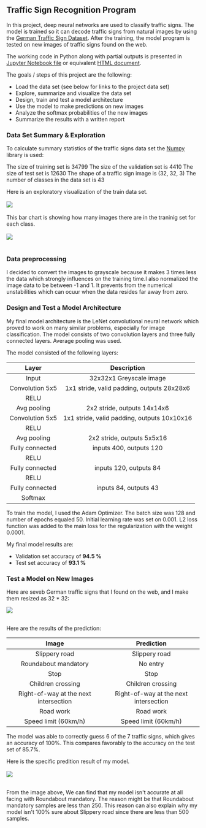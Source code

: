 ## Traffic Sign Recognition Program
In this project, deep neural networks are used to classify traffic signs. The model is trained so it can decode traffic signs from natural images by using the [German Traffic Sign Dataset](http://benchmark.ini.rub.de/?section=gtsrb&subsection=dataset). After the training, the model program is tested on new images of traffic signs found on the web. 

The working code in Python along with partial outputs is presented in [Jupyter Notebook file](Traffic_Sign_Classifier.ipynb) or equivalent [HTML document](Traffic_Sign_Classifier.html).

The goals / steps of this project are the following:

- Load the data set (see below for links to the project data set)
- Explore, summarize and visualize the data set
- Design, train and test a model architecture
- Use the model to make predictions on new images
- Analyze the softmax probabilities of the new images
- Summarize the results with a written report

### Data Set Summary & Exploration
To calculate summary statistics of the traffic signs data set the [Numpy](http://www.numpy.org/) library is used:

The size of training set is 34799
The size of the validation set is 4410
The size of test set is 12630
The shape of a traffic sign image is (32, 32, 3)
The number of classes in the data set is 43

Here is an exploratory visualization of the train data set. </br></br>
<img src="https://github.com/anyuguo/Self-Driving-Car--Udacity-/blob/master/Term1/P2-Traffic-Sign-Classifier/readme_sources/sample.png"></br></br>
This bar chart is showing how many images there are in the traninig set for each class. </br></br>
<img src="https://github.com/anyuguo/Self-Driving-Car--Udacity-/blob/master/Term1/P2-Traffic-Sign-Classifier/readme_sources/hist.png"></br></br>


### Data preprocessing
I decided to convert the images to grayscale because it makes 3 times less the data which strongly influences on the training time.I also normalized the image data to be between -1 and 1. It prevents from the numerical unstabilities which can ocuur when the data resides far away from zero.


### Design and Test a Model Architecture
My final model architecture is the LeNet convolutional neural network which proved to work on many similar problems, especially for image classification. The model consists of two convolution layers and three fully connected layers. Average pooling was used. 

The model consisted of the following layers:

| Layer         		|     Description	        					| 
|:---------------------:|:---------------------------------------------:| 
| Input         		| 32x32x1 Greyscale image   							| 
| Convolution 5x5     	| 1x1 stride, valid padding, outputs 28x28x6 	|
| RELU					|												|
| Avg pooling	      	| 2x2 stride,  outputs 14x14x6  				|
| Convolution 5x5	    |  1x1 stride, valid padding, outputs 10x10x16 	|
| RELU					|												|
| Avg pooling	      	| 2x2 stride,  outputs 5x5x16  				|
| Fully connected		| inputs 400, outputs 120        									|
| RELU					|		
| Fully connected		| inputs 120, outputs 84        									|
| RELU					|		
| Fully connected		| inputs 84, outputs 43        									|
| Softmax				|        									|

To train the model, I used the Adam Optimizer. The batch size was 128 and number of epochs equaled 50. Initial learning rate was set on 0.001. L2 loss function was added to the main loss for the regularization with the weight 0.0001.

My final model results are:

- Validation set accuracy of <b>94.5 %</b>
- Test set accuracy of <b>93.1 %</b>


### Test a Model on New Images

Here are seveb German traffic signs that I found on the web, and I make them resized as 32 * 32:

<img src="https://github.com/anyuguo/Self-Driving-Car--Udacity-/blob/master/Term1/P2-Traffic-Sign-Classifier/readme_sources/test.png"></br></br>

Here are the results of the prediction:

| Image			        |     Prediction	        					| 
|:---------------------:|:---------------------------------------------:| 
| Slippery road      		| Slippery road  									| 
| Roundabout mandatory     			|No entry										|
| Stop					| Stop											|
| Children crossing	      		| Children crossing			 				|
| Right-of-way at the next intersection			| Right-of-way at the next intersection     							|
| Road work			| Road work    							|
| Speed limit (60km/h)			| Speed limit (60km/h)    							|

The model was able to correctly guess 6 of the 7 traffic signs, which gives an accuracy of 100%. This compares favorably to the accuracy on the test set of 85.7%.


Here is the specific predition result of my model. </br></br>
<img src="https://github.com/anyuguo/Self-Driving-Car--Udacity-/blob/master/Term1/P2-Traffic-Sign-Classifier/readme_sources/result.png"></br></br>

From the image above, We can find that my model isn't accurate at all facing with Roundabout mandatory. The reason might be that Roundabout mandatory samples are less than 250. This reason can also explain why my model isn't 100% sure about Slippery road since there are less than 500 samples.
